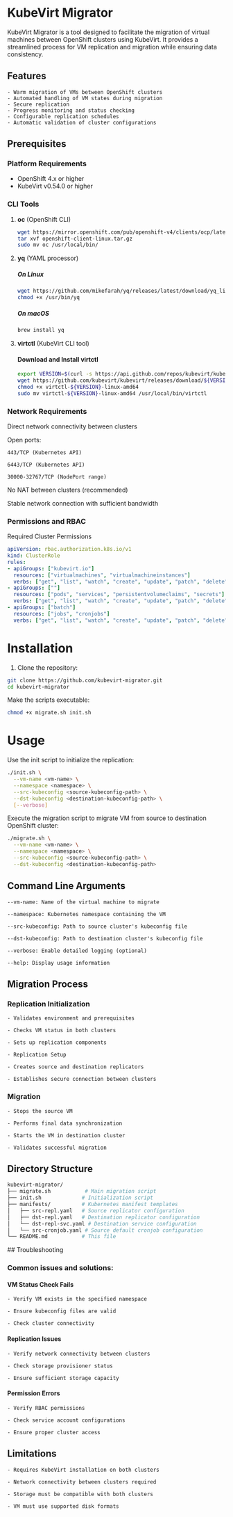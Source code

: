 # KubeVirt Migrator

KubeVirt Migrator is a tool designed to facilitate the migration of virtual machines between OpenShift clusters using KubeVirt. It provides a streamlined process for VM replication and migration while ensuring data consistency.

## Features

    - Warm migration of VMs between OpenShift clusters
    - Automated handling of VM states during migration
    - Secure replication
    - Progress monitoring and status checking
    - Configurable replication schedules
    - Automatic validation of cluster configurations

## Prerequisites

### Platform Requirements
- OpenShift 4.x or higher
- KubeVirt v0.54.0 or higher


### CLI Tools
1. **oc** (OpenShift CLI)
   ```bash
   wget https://mirror.openshift.com/pub/openshift-v4/clients/ocp/latest/openshift-client-linux.tar.gz
   tar xvf openshift-client-linux.tar.gz
   sudo mv oc /usr/local/bin/
    ```

2. **yq** (YAML processor)

    ##### On Linux
    ```bash
    wget https://github.com/mikefarah/yq/releases/latest/download/yq_linux_amd64 -O /usr/bin/yq
    chmod +x /usr/bin/yq
    ```
    ##### On macOS
    ```bash
    brew install yq
    ```

3. **virtctl** (KubeVirt CLI tool)

    #### Download and Install virtctl
    ```bash
    export VERSION=$(curl -s https://api.github.com/repos/kubevirt/kubevirt/releases/latest | grep '"tag_name":' | sed -E 's/.*"([^"]+)".*/\1/')
    wget https://github.com/kubevirt/kubevirt/releases/download/${VERSION}/virtctl-${VERSION}-linux-amd64
    chmod +x virtctl-${VERSION}-linux-amd64
    sudo mv virtctl-${VERSION}-linux-amd64 /usr/local/bin/virtctl
    ```
### Network Requirements

Direct network connectivity between clusters

Open ports:

    443/TCP (Kubernetes API)

    6443/TCP (Kubernetes API)

    30000-32767/TCP (NodePort range)

No NAT between clusters (recommended)

Stable network connection with sufficient bandwidth

### Permissions and RBAC
Required Cluster Permissions
```yaml
apiVersion: rbac.authorization.k8s.io/v1
kind: ClusterRole
rules:
- apiGroups: ["kubevirt.io"]
  resources: ["virtualmachines", "virtualmachineinstances"]
  verbs: ["get", "list", "watch", "create", "update", "patch", "delete"]
- apiGroups: [""]
  resources: ["pods", "services", "persistentvolumeclaims", "secrets"]
  verbs: ["get", "list", "watch", "create", "update", "patch", "delete"]
- apiGroups: ["batch"]
  resources: ["jobs", "cronjobs"]
  verbs: ["get", "list", "watch", "create", "update", "patch", "delete"]
```

# Installation

1. Clone the repository:
```bash
git clone https://github.com/kubevirt-migrator.git
cd kubevirt-migrator
```


Make the scripts executable:
```bash
chmod +x migrate.sh init.sh
```
# Usage

Use the init script to initialize the replication:
```bash
./init.sh \
  --vm-name <vm-name> \
  --namespace <namespace> \
  --src-kubeconfig <source-kubeconfig-path> \
  --dst-kubeconfig <destination-kubeconfig-path> \
  [--verbose]

```

Execute the migration script to migrate VM from source to destination OpenShift cluster:
```bash
./migrate.sh \
  --vm-name <vm-name> \
  --namespace <namespace> \
  --src-kubeconfig <source-kubeconfig-path> \
  --dst-kubeconfig <destination-kubeconfig-path>
```

## Command Line Arguments

    --vm-name: Name of the virtual machine to migrate

    --namespace: Kubernetes namespace containing the VM

    --src-kubeconfig: Path to source cluster's kubeconfig file

    --dst-kubeconfig: Path to destination cluster's kubeconfig file

    --verbose: Enable detailed logging (optional)

    --help: Display usage information

## Migration Process
### Replication Initialization

    - Validates environment and prerequisites

    - Checks VM status in both clusters

    - Sets up replication components

    - Replication Setup

    - Creates source and destination replicators

    - Establishes secure connection between clusters

### Migration

    - Stops the source VM

    - Performs final data synchronization

    - Starts the VM in destination cluster

    - Validates successful migration

## Directory Structure
```bash
kubevirt-migrator/
├── migrate.sh           # Main migration script
├── init.sh             # Initialization script
├── manifests/          # Kubernetes manifest templates
│   ├── src-repl.yaml   # Source replicator configuration
│   ├── dst-repl.yaml   # Destination replicator configuration
│   └── dst-repl-svc.yaml # Destination service configuration
│   └── src-cronjob.yaml # Source default cronjob configuration
└── README.md           # This file
```

## Troubleshooting
### Common issues and solutions:

#### VM Status Check Fails

    - Verify VM exists in the specified namespace

    - Ensure kubeconfig files are valid

    - Check cluster connectivity

#### Replication Issues

    - Verify network connectivity between clusters

    - Check storage provisioner status

    - Ensure sufficient storage capacity

#### Permission Errors

    - Verify RBAC permissions

    - Check service account configurations

    - Ensure proper cluster access

## Limitations
    - Requires KubeVirt installation on both clusters

    - Network connectivity between clusters required

    - Storage must be compatible with both clusters

    - VM must use supported disk formats


